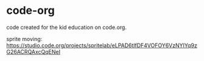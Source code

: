 # code-org

code created for the kid education on code.org.

sprite moving: https://studio.code.org/projects/spritelab/eLPAD6tlfDF4VOFOY6VzNYIYq9zG26ACRQAxcQqENeI
